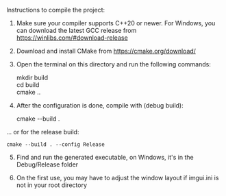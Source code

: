 Instructions to compile the project:

1. Make sure your compiler supports C++20 or newer.
   For Windows, you can download the latest GCC release from https://winlibs.com/#download-release

2. Download and install CMake from https://cmake.org/download/

3. Open the terminal on this directory and run the following commands:

    mkdir build \
    cd build \
    cmake ..

4. After the configuration is done, compile with (debug build):

    cmake --build .

... or for the release build:

    cmake --build . --config Release

5. Find and run the generated executable, on Windows, it's in the Debug/Release folder

6. On the first use, you may have to adjust the window layout if imgui.ini is not in your root directory
